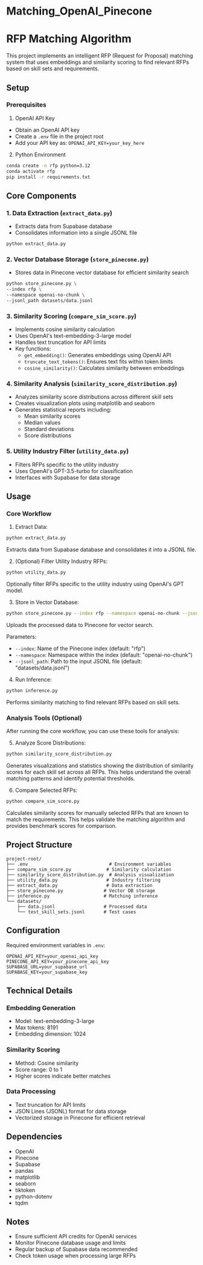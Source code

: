 # Matching_OpenAI_Pinecone
# RFP Matching Algorithm

This project implements an intelligent RFP (Request for Proposal) matching system that uses embeddings and similarity scoring to find relevant RFPs based on skill sets and requirements.

## Setup

### Prerequisites

1. OpenAI API Key
- Obtain an OpenAI API key
- Create a `.env` file in the project root
- Add your API key as: `OPENAI_API_KEY=your_key_here`

2. Python Environment
```bash
conda create -n rfp python=3.12
conda activate rfp
pip install -r requirements.txt
```

## Core Components

### 1. Data Extraction (`extract_data.py`)
- Extracts data from Supabase database
- Consolidates information into a single JSONL file
```bash
python extract_data.py
```

### 2. Vector Database Storage (`store_pinecone.py`)
- Stores data in Pinecone vector database for efficient similarity search
```bash
python store_pinecone.py \
--index rfp \
--namespace openai-no-chunk \
--jsonl_path datasets/data.jsonl
```

### 3. Similarity Scoring (`compare_sim_score.py`)
- Implements cosine similarity calculation
- Uses OpenAI's text-embedding-3-large model
- Handles text truncation for API limits
- Key functions:
  - `get_embedding()`: Generates embeddings using OpenAI API
  - `truncate_text_tokens()`: Ensures text fits within token limits
  - `cosine_similarity()`: Calculates similarity between embeddings

### 4. Similarity Analysis (`similarity_score_distribution.py`)
- Analyzes similarity score distributions across different skill sets
- Creates visualization plots using matplotlib and seaborn
- Generates statistical reports including:
  - Mean similarity scores
  - Median values
  - Standard deviations
  - Score distributions

### 5. Utility Industry Filter (`utility_data.py`)
- Filters RFPs specific to the utility industry
- Uses OpenAI's GPT-3.5-turbo for classification
- Interfaces with Supabase for data storage

## Usage

### Core Workflow

1. Extract Data:
```bash
python extract_data.py
```
Extracts data from Supabase database and consolidates it into a JSONL file.

2. (Optional) Filter Utility Industry RFPs:
```bash
python utility_data.py
```
Optionally filter RFPs specific to the utility industry using OpenAI's GPT model.

3. Store in Vector Database:
```bash
python store_pinecone.py --index rfp --namespace openai-no-chunk --jsonl_path datasets/data.jsonl
```
Uploads the processed data to Pinecone for vector search.

Parameters:
- `--index`: Name of the Pinecone index (default: "rfp")
- `--namespace`: Namespace within the index (default: "openai-no-chunk")
- `--jsonl_path`: Path to the input JSONL file (default: "datasets/data.jsonl")

4. Run Inference:
```bash
python inference.py
```
Performs similarity matching to find relevant RFPs based on skill sets.

### Analysis Tools (Optional)

After running the core workflow, you can use these tools for analysis:

5. Analyze Score Distributions:
```bash
python similarity_score_distribution.py
```
Generates visualizations and statistics showing the distribution of similarity scores for each skill set across all RFPs. This helps understand the overall matching patterns and identify potential thresholds.

6. Compare Selected RFPs:
```bash
python compare_sim_score.py
```
Calculates similarity scores for manually selected RFPs that are known to match the requirements. This helps validate the matching algorithm and provides benchmark scores for comparison.

## Project Structure

```
project-root/
├── .env                              # Environment variables
├── compare_sim_score.py             # Similarity calculation
├── similarity_score_distribution.py  # Analysis visualization
├── utility_data.py                  # Industry filtering
├── extract_data.py                  # Data extraction
├── store_pinecone.py               # Vector DB storage
├── inference.py                    # Matching inference
└── datasets/
    ├── data.jsonl                  # Processed data
    └── test_skill_sets.jsonl       # Test cases
```

## Configuration

Required environment variables in `.env`:
```
OPENAI_API_KEY=your_openai_api_key
PINECONE_API_KEY=your_pinecone_api_key
SUPABASE_URL=your_supabase_url
SUPABASE_KEY=your_supabase_key
```

## Technical Details

### Embedding Generation
- Model: text-embedding-3-large
- Max tokens: 8191
- Embedding dimension: 1024

### Similarity Scoring
- Method: Cosine similarity
- Score range: 0 to 1
- Higher scores indicate better matches

### Data Processing
- Text truncation for API limits
- JSON Lines (JSONL) format for data storage
- Vectorized storage in Pinecone for efficient retrieval

## Dependencies

- OpenAI
- Pinecone
- Supabase
- pandas
- matplotlib
- seaborn
- tiktoken
- python-dotenv
- tqdm

## Notes

- Ensure sufficient API credits for OpenAI services
- Monitor Pinecone database usage and limits
- Regular backup of Supabase data recommended
- Check token usage when processing large RFPs
